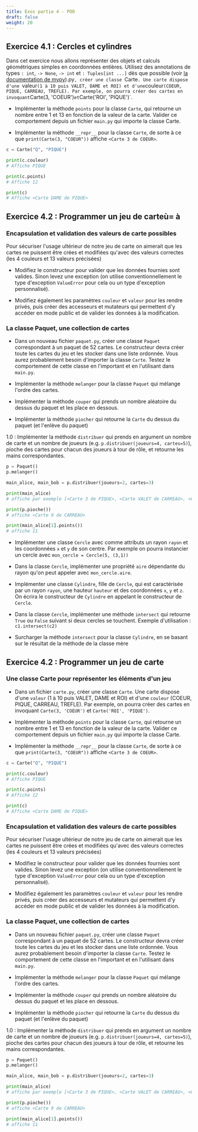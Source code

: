 ```yaml
---
title: Exos partie 4 - POO
draft: false
weight: 20
---
```



## Exercice 4.1 : Cercles et cylindres

Dans cet exercice nous allons représenter des objets et calculs géométriques simples en coordonnées entières. Utilisez des annotations de types `: int`, `-> None`, `-> int` et `: Tuples[int ...]` dès que possible (voir [la documentation de mypy](https://mypy.readthedocs.io/en/stable/cheat_sheet_py3.html)).py`, créer une classe `Carte`. Une carte dispose d'une `valeur` (1 à 10 puis VALET, DAME et ROI) et d'une `couleur` (COEUR, PIQUE, CARREAU, TREFLE). Par exemple, on pourra créer des cartes en invoquant `Carte(3, 'COEUR')` et `Carte('ROI', 'PIQUE')`. 

- Implémenter la méthode `points` pour la classe `Carte`, qui retourne un nombre entre 1 et 13 en fonction de la valeur de la carte. Valider ce comportement depuis un fichier `main.py` qui importe la classe Carte.

- Implémenter la méthode `__repr__` pour la classe `Carte`, de sorte à ce que `print(Carte(3, "COEUR"))` affiche `<Carte 3 de COEUR>`.

```python
c = Carte("Q", "PIQUE")

print(c.couleur)
# Affiche PIQUE

print(c.points)
# Affiche 12

print(c)
# Affiche <Carte DAME de PIQUE>
```

## Exercice 4.2 : Programmer un jeu de carteù= à 

### Encapsulation et validation des valeurs de carte possibles

Pour sécuriser l'usage ultérieur de notre jeu de carte on aimerait que les cartes ne puissent être crées et modifiées qu'avec des valeurs correctes (les 4 couleurs et 13 valeurs précisées)

- Modifiez le constructeur pour valider que les données fournies sont valides. Sinon levez une exception (on utilise conventionnellement le type d'exception `ValueError` pour cela ou un type d'exception personnalisé).

- Modifiez également les paramètres `couleur` et `valeur` pour les rendre privés, puis créer des accesseurs et mutateurs qui permettent d'y accéder en mode public et de valider les données à la modification.

### La classe Paquet, une collection de cartes

- Dans un nouveau fichier `paquet.py`, créer une classe `Paquet` correspondant à un paquet de 52 cartes. Le constructeur devra créer toute les cartes du jeu et les stocker dans une liste ordonnée. Vous aurez probablement besoin d'importer la classe `Carte`. Testez le comportement de cette classe en l'important et en l'utilisant dans `main.py`.

- Implémenter la méthode `melanger` pour la classe `Paquet` qui mélange l'ordre des cartes.

- Implémenter la méthode `couper` qui prends un nombre aléatoire du dessus du paquet et les place en dessous.

- Implémenter la méthode `piocher` qui retourne la `Carte` du dessus du paquet (et l'enlève du paquet)

1.0 : Implémenter la méthode `distribuer` qui prends en argument un nombre de carte et un nombre de joueurs (e.g. `p.distribuer(joueurs=4, cartes=5)`), pioche des cartes pour chacun des joueurs à tour de rôle, et retourne les mains correspondantes.


```python
p = Paquet()
p.melanger()

main_alice, main_bob = p.distribuer(joueurs=2, cartes=3)

print(main_alice)
# affiche par exemple [<Carte 3 de PIQUE>, <Carte VALET de CARREAU>, <Carte 1 de trefle>]

print(p.pioche())
# affiche <Carte 9 de CARREAU>

print(main_alice[1].points())
# affiche 11
```

- Implémenter une classe `Cercle` avec comme attributs un rayon `rayon` et les coordonnées `x` et `y` de son centre. Par exemple on pourra instancier un cercle avec `mon_cercle = Cercle(5, (3,1))`

- Dans la classe `Cercle`, implémenter une propriété `aire` dépendante du rayon qu'on peut appeler avec `mon_cercle.aire`.

- Implémenter une classe `Cylindre`, fille de `Cercle`, qui est caractérisée par un rayon `rayon`, une hauteur `hauteur` et des coordonnées `x`, `y` et `z`. On écrira le constructeur de `Cylindre` en appelant le constructeur de `Cercle`.

- Dans la classe `Cercle`, implémenter une méthode `intersect` qui retourne `True` ou `False` suivant si deux cercles se touchent. Exemple d'utilisation : `c1.intersect(c2)`

- Surcharger la méthode `intersect` pour la classe `Cylindre`, en se basant sur le résultat de la méthode de la classe mère

## Exercice 4.2 : Programmer un jeu de carte

### Une classe Carte pour représenter les éléments d'un jeu

- Dans un fichier `carte.py`, créer une classe `Carte`. Une carte dispose d'une `valeur` (1 à 10 puis VALET, DAME et ROI) et d'une `couleur` (COEUR, PIQUE, CARREAU, TREFLE). Par exemple, on pourra créer des cartes en invoquant `Carte(3, 'COEUR')` et `Carte('ROI', 'PIQUE')`. 

- Implémenter la méthode `points` pour la classe `Carte`, qui retourne un nombre entre 1 et 13 en fonction de la valeur de la carte. Valider ce comportement depuis un fichier `main.py` qui importe la classe Carte.

- Implémenter la méthode `__repr__` pour la classe `Carte`, de sorte à ce que `print(Carte(3, "COEUR"))` affiche `<Carte 3 de COEUR>`.

```python
c = Carte("Q", "PIQUE")

print(c.couleur)
# Affiche PIQUE

print(c.points)
# Affiche 12

print(c)
# Affiche <Carte DAME de PIQUE>
```

### Encapsulation et validation des valeurs de carte possibles

Pour sécuriser l'usage ultérieur de notre jeu de carte on aimerait que les cartes ne puissent être crées et modifiées qu'avec des valeurs correctes (les 4 couleurs et 13 valeurs précisées)

- Modifiez le constructeur pour valider que les données fournies sont valides. Sinon levez une exception (on utilise conventionnellement le type d'exception `ValueError` pour cela ou un type d'exception personnalisé).

- Modifiez également les paramètres `couleur` et `valeur` pour les rendre privés, puis créer des accesseurs et mutateurs qui permettent d'y accéder en mode public et de valider les données à la modification.

### La classe Paquet, une collection de cartes

- Dans un nouveau fichier `paquet.py`, créer une classe `Paquet` correspondant à un paquet de 52 cartes. Le constructeur devra créer toute les cartes du jeu et les stocker dans une liste ordonnée. Vous aurez probablement besoin d'importer la classe `Carte`. Testez le comportement de cette classe en l'important et en l'utilisant dans `main.py`.

- Implémenter la méthode `melanger` pour la classe `Paquet` qui mélange l'ordre des cartes.

- Implémenter la méthode `couper` qui prends un nombre aléatoire du dessus du paquet et les place en dessous.

- Implémenter la méthode `piocher` qui retourne la `Carte` du dessus du paquet (et l'enlève du paquet)

1.0 : Implémenter la méthode `distribuer` qui prends en argument un nombre de carte et un nombre de joueurs (e.g. `p.distribuer(joueurs=4, cartes=5)`), pioche des cartes pour chacun des joueurs à tour de rôle, et retourne les mains correspondantes.


```python
p = Paquet()
p.melanger()

main_alice, main_bob = p.distribuer(joueurs=2, cartes=3)

print(main_alice)
# affiche par exemple [<Carte 3 de PIQUE>, <Carte VALET de CARREAU>, <Carte 1 de trefle>]

print(p.pioche())
# affiche <Carte 9 de CARREAU>

print(main_alice[1].points())
# affiche 11
```
